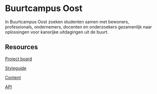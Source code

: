 # Buurtcampus Oost

In Buurtcampus Oost zoeken studenten samen met bewoners, professionals, ondernemers, docenten en onderzoekers gezamenlijk naar oplossingen voor kansrijke uitdagingen uit de buurt.

## Resources

[Project board](https://github.com/orgs/fdnd-agency/projects/3)

[Styleguide]()

[Content]()

[API]()
